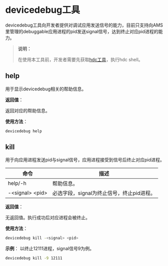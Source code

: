 # devicedebug工具


devicedebug工具向开发者提供对调试应用发送信号的能力，目前只支持向AMS里管理的debuggable应用进程的pid发送signal信号，达到终止对应pid进程的能力。

> **说明：**
>
> 在使用本工具前，开发者需要先获取<!--Del-->[<!--DelEnd-->hdc工具<!--Del-->](../../device-dev/subsystems/subsys-toolchain-hdc-guide.md)<!--DelEnd-->，执行hdc shell。


## help
  用于显示devicedebug相关的帮助信息。

  **返回值**：

  返回对应的帮助信息。

  **使用方法**：

  
  ```bash
  devicedebug help
  ```


## kill
  用于向应用进程发送pid与signal信号，应用进程接受到信号后终止对应pid进程。

  | 命令 | 描述 |
  | -------- |-------------------|
  | help/-h | 帮助信息。|
  | -\<signal\> \<pid\> |  必选字段，signal为终止信号，终止pid进程。 | 

  **返回值**：

  无返回值。执行成功后对应进程会被终止。

  **使用方法**：

  ```bash
  devicedebug kill -<signal> <pid>
  ```
  **示例**：
  以终止12111进程，signal信号9为例。
  ```bash
  devicedebug kill -9 12111
  ```

